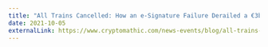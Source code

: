 ```yaml
---
title: "All Trains Cancelled: How an e-Signature Failure Derailed a €3bn Swiss-Austrian Transport Deal"
date: 2021-10-05
externalLink: https://www.cryptomathic.com/news-events/blog/all-trains-cancelled-how-an-e-signature-failure-derailed-a-3bn-swiss-austrian-transport-deal
---
```

